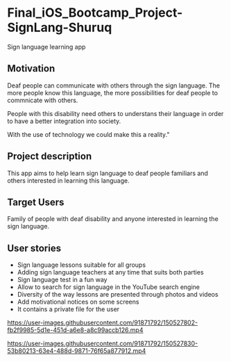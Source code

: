 # Final_iOS_Bootcamp_Project-SignLang-Shuruq
Sign language learning app

## Motivation
Deaf people can communicate with others through the sign language. The more people know this language, the more possibilities for deaf people to commnicate with others. 

People with this disability need others to understans their language in order to have a better integration into society.

With the use of technology we could make this a reality."


## Project description
This app aims to help learn sign language to deaf people familiars and others interested in learning this language.


## Target Users
Family of people with deaf disability and anyone interested in learning the sign language.


## User stories
   - Sign language lessons suitable for all groups
   - Adding sign language teachers at any time that suits both parties
   - Sign language test in a fun way
   - Allow to search for sign language in the YouTube search engine
   - Diversity of the way lessons are presented through photos and videos
   - Add motivational notices on some screens
   - It contains a private file for the user

https://user-images.githubusercontent.com/91871792/150527802-fb2f9985-5d1e-451d-a6e8-a8c99accb126.mp4




https://user-images.githubusercontent.com/91871792/150527830-53b80213-63e4-488d-9871-76f65a877912.mp4

